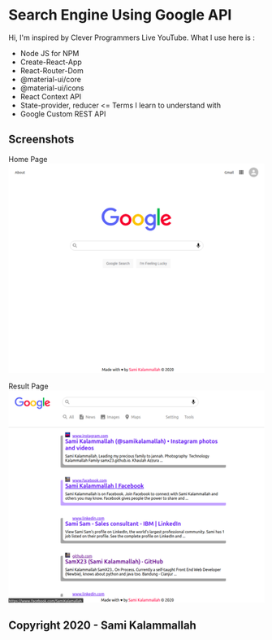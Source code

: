 # Search Engine Using Google API

Hi, I'm inspired by Clever Programmers Live YouTube.
What I use here is :

- Node JS for NPM
- Create-React-App
- React-Router-Dom
- @material-ui/core
- @material-ui/icons
- React Context API
- State-provider, reducer <= Terms I learn to understand with
- Google Custom REST API

## Screenshots

Home Page
![Home-Page](https://github.com/SamX23/search-engine/blob/master/Screenshot/google-1.png)

Result Page
![Result-Page](https://github.com/SamX23/search-engine/blob/master/Screenshot/google-2.png)

## Copyright 2020 - Sami Kalammallah
